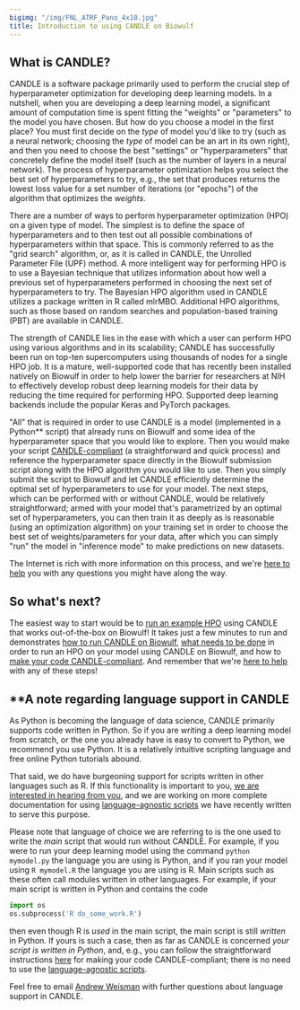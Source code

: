 ```yaml
---
bigimg: "/img/FNL_ATRF_Pano_4x10.jpg"
title: Introduction to using CANDLE on Biowulf
---
```

## What is CANDLE?

CANDLE is a software package primarily used to perform the crucial step of hyperparameter optimization for developing deep learning models.  In a nutshell, when you are developing a deep learning model, a significant amount of computation time is spent fitting the "weights" or "parameters" to the model you have chosen.  But how do you choose a model in the first place?  You must first decide on the *type* of model you'd like to try (such as a neural network; choosing the *type* of model can be an art in its own right), and then you need to choose the best "settings" or "hyperparameters" that concretely define the model itself (such as the number of layers in a neural network).  The process of hyperparameter optimization helps you select the best set of hyperparameters to try, e.g., the set that produces returns the lowest loss value for a set number of iterations (or "epochs") of the algorithm that optimizes the *weights*.

There are a number of ways to perform hyperparameter optimization (HPO) on a given type of model.  The simplest is to define the space of hyperparameters and to then test out all possible combinations of hyperparameters within that space.  This is commonly referred to as the "grid search" algorithm, or, as it is called in CANDLE, the Unrolled Parameter File (UPF) method.  A more intelligent way for performing HPO is to use a Bayesian technique that utilizes information about how well a previous set of hyperparameters performed in choosing the next set of hyperparameters to try.  The Bayesian HPO algorithm used in CANDLE utilizes a package written in R called mlrMBO.  Additional HPO algorithms, such as those based on random searches and population-based training (PBT) are available in CANDLE.

The strength of CANDLE lies in the ease with which a user can perform HPO using various algorithms and in its scalability; CANDLE has successfully been run on top-ten supercomputers using thousands of nodes for a single HPO job.  It is a mature, well-supported code that has recently been installed natively on Biowulf in order to help lower the barrier for researchers at NIH to effectively develop robust deep learning models for their data by reducing the time required for performing HPO.  Supported deep learning backends include the popular Keras and PyTorch packages.

"All" that is required in order to use CANDLE is a model (implemented in a Python** script) that already runs on Biowulf and some idea of the hyperparameter space that you would like to explore.  Then you would make your script [CANDLE-compliant](XXXX) (a straightforward and quick process) and reference the hyperparameter space directly in the Biowulf submission script along with the HPO algorithm you would like to use.  Then you simply submit the script to Biowulf and let CANDLE efficiently determine the optimal set of hyperparameters to use for your model.  The next steps, which can be performed with or without CANDLE, would be relatively straightforward; armed with your model that's parametrized by an optimal set of hyperparameters, you can then train it as deeply as is reasonable (using an optimization algorithm) on your training set in order to choose the best set of weights/parameters for your data, after which you can simply "run" the model in "inference mode" to make predictions on new datasets.

The Internet is rich with more information on this process, and we're [here to help](mailto:andrew.weisman@nih.gov) you with any questions you might have along the way.

## So what's next?

The easiest way to start would be to [run an example HPO](XXXX) using CANDLE that works out-of-the-box on Biowulf!  It takes just a few minutes to run and demonstrates [how to run CANDLE on Biowulf](XXXX), [what needs to be done](XXXX) in order to run an HPO on your model using CANDLE on Biowulf, and how to [make your code CANDLE-compliant](XXXX).  And remember that we're [here to help](mailto:andrew.weisman@nih.gov) with any of these steps!

## **A note regarding language support in CANDLE

As Python is becoming the language of data science, CANDLE primarily supports code written in Python.  So if you are writing a deep learning model from scratch, or the one you already have is easy to convert to Python, we recommend you use Python.  It is a relatively intuitive scripting language and free online Python tutorials abound.

That said, we do have burgeoning support for scripts written in other languages such as R.  If this functionality is important to you, [we are interested in hearing from you](mailto:andrew.weisman@nih.gov), and we are working on more complete documentation for using [language-agnostic scripts](XXXX) we have recently written to serve this purpose.

Please note that language of choice we are referring to is the one used to write the *main* script that would run without CANDLE.  For example, if you were to run your deep learning model using the command `python mymodel.py` the language you are using is Python, and if you ran your model using `R mymodel.R` the language you are using is R.  Main scripts such as these often call modules written in other languages.  For example, if your main script is written in Python and contains the code

```python
import os
os.subprocess('R do_some_work.R')
```

then even though R is *used* in the main script, the main script is still *written* in Python.  If yours is such a case, then as far as CANDLE is concerned *your script is written in Python*, and, e.g., you can follow the straightforward instructions [here](XXXX) for making your code CANDLE-compliant; there is no need to use the [language-agnostic scripts](XXXX).

Feel free to email [Andrew Weisman](mailto:andrew.weisman@nih.gov) with further questions about language support in CANDLE.